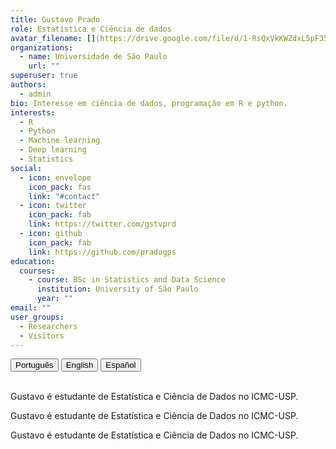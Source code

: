 ```yaml
---
title: Gustavo Prado
role: Estatística e Ciência de dados
avatar_filename: [](https://drive.google.com/file/d/1-RsQxVkKWZdxL5pF35_uePFjeKzWacvt/view?usp=sharing)
organizations:
  - name: Universidade de São Paulo
    url: ""
superuser: true
authors:
  - admin
bio: Interesse em ciência de dados, programação em R e python.
interests:
  - R
  - Python
  - Machine learning
  - Deep learning
  - Statistics
social:
  - icon: envelope
    icon_pack: fas
    link: "#contact"
  - icon: twitter
    icon_pack: fab
    link: https://twitter.com/gstvprd
  - icon: github
    icon_pack: fab
    link: https://github.com/pradogps
education:
  courses:
    - course: BSc in Statistics and Data Science
      institution: University of São Paulo
      year: ""
email: ""
user_groups:
  - Researchers
  - Visitors
---
```

<div id="myGroup">
<button class="btn btn-primary" data-toggle="collapse" data-target="#portugues"><i class="icon-chevron-right"></i> Português </button>
<button class="btn btn-primary" data-toggle="collapse" data-target="#ingles"><i class="icon-chevron-right"></i> English</button>
<button class="btn btn-primary" data-toggle="collapse" data-target="#espanhol"><i class="icon-chevron-right"></i> Español</button>
<br> 
<br>
<div class="accordion-group">
<div class="collapse show" id="portugues"  data-parent="#myGroup">
<div class="card card-body">
  
Gustavo é estudante de Estatística e Ciência de Dados no ICMC-USP.

</div>
</div>

<div class="collapse indent" id="ingles"  data-parent="#myGroup">
<div class="card card-body">

Gustavo é estudante de Estatística e Ciência de Dados no ICMC-USP.

</div>
</div>

<div class="collapse" id="espanhol"  data-parent="#myGroup">
<div class="card card-body">

Gustavo é estudante de Estatística e Ciência de Dados no ICMC-USP.

</div>
</div>
</div>